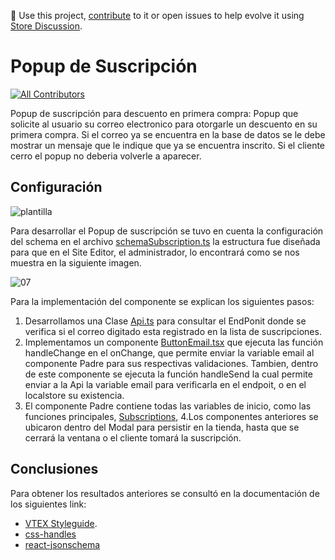📢 Use this project, [contribute](https://github.com/{OrganizationName}/{AppName}) to it or open issues to help evolve it using [Store Discussion](https://github.com/vtex-apps/store-discussion).

# Popup de Suscripción 

<!-- DOCS-IGNORE:start -->
<!-- ALL-CONTRIBUTORS-BADGE:START - Do not remove or modify this section -->
[![All Contributors](https://img.shields.io/badge/all_contributors-0-orange.svg?style=flat-square)](#contributors-)
<!-- ALL-CONTRIBUTORS-BADGE:END -->
<!-- DOCS-IGNORE:end -->

Popup de suscripción para descuento en primera compra: Popup que solicite al usuario su correo electronico para otorgarle un descuento en su primera compra. Si el correo ya se encuentra en la base de datos se le debe mostrar un mensaje que le indique que ya se encuentra inscrito. Si el cliente cerro el popup no deberia volverle a aparecer.

## Configuración
![plantilla](https://user-images.githubusercontent.com/70826804/181163089-fdb54df8-97bf-4b78-8187-2abfd50e3b61.png)

Para desarrollar el Popup de suscripción se tuvo en cuenta la configuración del schema en el archivo [schemaSubscription.ts](https://github.com/holmespinto/reto4_popup_suscribciones/blob/master/react/components/schema/schemaSubscription.ts)  la estructura fue diseñada para que en el Site Editor, el administrador, lo encontrará como se nos muestra en la siguiente imagen.

![07](https://user-images.githubusercontent.com/70826804/181164000-372b97e6-7a80-47a0-9961-d41edae451b3.png)

Para la implementación del componente se explican los siguientes pasos:

1. Desarrollamos una Clase [Api.ts](https://github.com/holmespinto/reto4_popup_suscribciones/blob/master/react/components/Api/Api.ts) para consultar el EndPonit donde se verifica si el correo digitado esta registrado en la lista de suscripciones.
2. Implementamos un componente [ButtonEmail.tsx](https://github.com/holmespinto/reto4_popup_suscribciones/blob/master/react/components/ButtonEmail.tsx) que ejecuta las función handleChange en el onChange, que permite enviar la variable email al componente Padre para sus respectivas validaciones. Tambien, dentro de este componente se
ejecuta la función handleSend la cual permite enviar a la Api la variable email para verificarla en el endpoit, o en el localstore su existencia.
3. El componente Padre contiene todas las variables de inicio, como las funciones principales, [Subscriptions](https://github.com/holmespinto/reto4_popup_suscribciones/blob/master/react/components/Subscriptions.tsx), 
4.Los componentes anteriores se ubicaron dentro del Modal para persistir en la tienda, hasta que se cerrará la ventana o el cliente tomará la suscripción.

## Conclusiones 
Para obtener los resultados anteriores se consultó en la documentación de los siguientes link:
- [VTEX Styleguide](https://styleguide.vtex.com/#/Components/Forms). 
- [css-handles](https://developers.vtex.com/vtex-developer-docs/docs/vtex-io-documentation-using-css-handles-for-store-customization)
- [react-jsonschema](https://react-jsonschema-form.readthedocs.io/en/latest/)
<!-- DOCS-IGNORE:end -->

